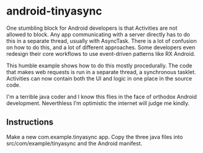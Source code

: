 # android-tinyasync

One stumbling block for Android developers is that Activities are not
allowed to block.  Any app communicating with a server directly has to
do this in a separate thread, usually with AsyncTask.  There is a lot
of confusion on how to do this, and a lot of different approaches.
Some developers even redesign their core workflows to use event-driven
patterns like RX Android.

This humble example shows how to do this mostly procedurally.  The
code that makes web requests is run in a separate thread, a
synchronous tasklet.  Activities can now contain both the UI and logic
in one place in the source code.

I'm a terrible java coder and I know this flies in the face of
orthodox Android development.  Neverthless I'm optimistic the internet
will judge me kindly.


## Instructions

Make a new com.example.tinyasync app.  Copy the three java files into
src/com/example/tinyasync and the Android manifest.
